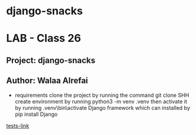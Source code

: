 # django-snacks

# LAB - Class 26
## Project: django-snacks
## Author: Walaa Alrefai


- requirements
clone the project by running the command git clone SHH
create environment by running python3 -m venv .venv then activate it by running .venv\bin\activate
Django framework which can installed by pip install Django



[tests-link](./snacks/tests.py) 
